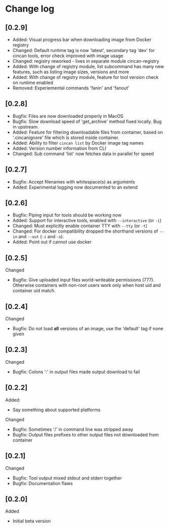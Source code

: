 # Change log

## [0.2.9]

- Added: Visual progress bar when downloading image from Docker registry
- Changed: Default runtime tag is now 'latest', secondary tag 'dev' for cincan tools, error check improved with image usage
- Changed: registry reworked - lives in separate module cincan-registry
- Added: With change of registry module, list subcommand has many new features, such as listing image sizes, versions and more
- Added: With change of registry module, feature for tool version check on runtime enabled
- Removed: Experiemental commands 'fanin' and 'fanout'


## [0.2.8]

- Bugfix: Files are now downloaded properly in MacOS
- Bugfix: Slow download speed of 'get_archive' method fixed locally. Bug in upstream.
- Added: Feature for filtering downloadable files from container, based on '.cincanignore' file which is stored inside container.
- Added: Ability to filter `cincan list` by Docker image tag names
- Added: Version number information from CLI
- Changed: Sub command 'list' now fetches data in parallel for speed

## [0.2.7]

- Bugfix: Accept filenames with whitespace(s) as arguments
- Added: Experimental logging now documented to an extend

## [0.2.6]

- Bugfix: Piping input for tools should be working now
- Added: Support for interactive tools, enabled with  `--interactive` (or `-i`)
- Changed: Must explicitly enable container TTY with `--tty` (or `-t`)
- Changed: For docker compatibility dropped the shorthand versions of `--in` and `--out` (`-i` and `-o`).
- Added: Point out if cannot use docker

## [0.2.5]

Changed
- Bugfix: Give uploaded input files world-writeable permissions (777).
  Otherwise containers with non-root users work only when host uid and container uid match.

## [0.2.4]

Changed
- Bugfix: Do not load **all** versions of an image, use the 'default' tag if none given

## [0.2.3]

Changed
- Bugfix: Colons ':' in output files made output download to fail

## [0.2.2]

Added:
- Say something about supported platforms

Changed
- Bugfix: Sometimes '/' in command line was stripped away
- Bugfix: Output files prefixes to other output files not downloaded from container

## [0.2.1] 

Changed
- Bugfix: Tool output mixed stdout and stderr together
- Bugfix: Documentation flaws

## [0.2.0]

Added
- Initial beta version

